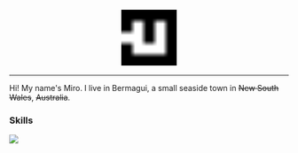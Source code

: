 <p align="center">
  <picture>
    <source srcset="logo/white.svg" media="(prefers-color-scheme: dark)">
    <img src="logo/black.svg" alt="Miro's logo" width="20%">
  </picture>
</p>

----

Hi! My name's Miro. I live in Bermagui, a small seaside town in ~~New South Wales~~, ~~Australia~~.

### Skills

<picture>
  <source srcset="https://skillicons.dev/icons?i=js,html,css,js,svg,astro&theme=light" media="(prefers-color-scheme: dark)">
  <img src="https://skillicons.dev/icons?i=js,html,css,js,svg,astro&theme=dark">
</picture>

